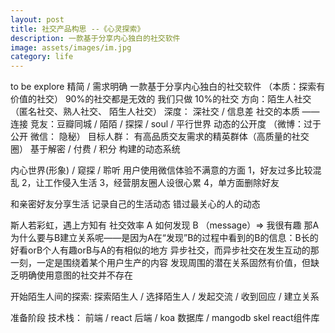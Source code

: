 ```yaml
---
layout: post
title: 社交产品构思 --《心灵探索》
description: 一款基于分享内心独白的社交软件
image: assets/images/im.jpg
category: life
---
```

to be explore
精简 / 需求明确
一款基于分享内心独白的社交软件 （本质：探索有价值的社交）
90%的社交都是无效的 我们只做 10%的社交 
方向：陌生人社交 （匿名社交、熟人社交、 陌生人社交） 深度： 深社交 / 信息差
社交的本质 —— 连接
竞友：豆瓣同城 / 陌陌 / 探探 / soul / 平行世界
动态的公开度 （微博：过于公开 微信： 隐秘）
目标人群： 有高品质交友需求的精英群体（高质量的社交圈）
基于解密 / 付费 / 积分 构建的动态系统
<!--excerpt-->
内心世界(形象) / 窥探 / 聆听
用户使用微信体验不满意的方面
1，好友过多比较混乱
2，让工作侵入生活
3，经营朋友圈人设很心累
4，单方面删除好友

和亲密好友分享生活
记录自己的生活动态
错过最关心的人的动态

斯人若彩虹，遇上方知有
社交效率
A 如何发现 B （message）=> 我很有趣
那A为什么要与B建立关系呢——是因为A在“发现”B的过程中看到的B的信息：B长的好看orB个人有趣orB与A的有相似的地方
异步社交，而异步社交在发生互动的那一刻，一定是围绕着某个用户生产的内容
发现周围的潜在关系固然有价值，但缺乏明确使用意图的社交并不存在

开始陌生人间的探索:
探索陌生人 / 选择陌生人 / 发起交流 / 收到回应 / 建立关系

准备阶段
技术栈： 前端 / react
       后端 / koa
       数据库 / mangodb
skel react组件库
